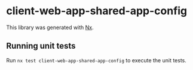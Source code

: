 # client-web-app-shared-app-config

This library was generated with [Nx](https://nx.dev).

## Running unit tests

Run `nx test client-web-app-shared-app-config` to execute the unit tests.
